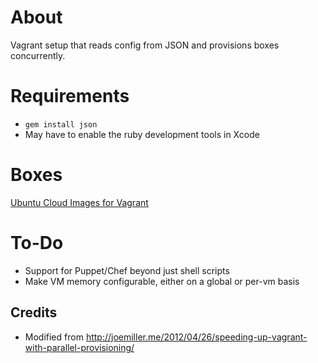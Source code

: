 # About
Vagrant setup that reads config from JSON and provisions boxes concurrently.

# Requirements
* `gem install json`
* May have to enable the ruby development tools in Xcode

# Boxes
[Ubuntu Cloud Images for Vagrant](http://cloud-images.ubuntu.com/vagrant/)

# To-Do
* Support for Puppet/Chef beyond just shell scripts
* Make VM memory configurable, either on a global or per-vm basis

## Credits
* Modified from <http://joemiller.me/2012/04/26/speeding-up-vagrant-with-parallel-provisioning/>
